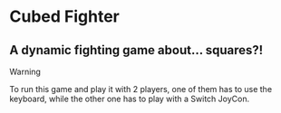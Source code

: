 # Cubed Fighter
## A dynamic fighting game about... squares?!
> [!WARNING]
> To run this game and play it with 2 players, one of them has to use the
> keyboard, while the other one has to play with a Switch JoyCon.